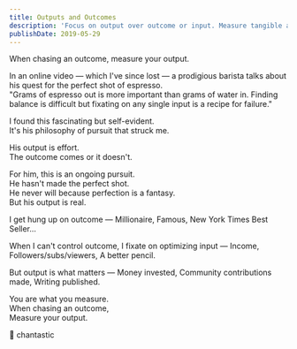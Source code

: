 ```yaml
---
title: Outputs and Outcomes
description: 'Focus on output over outcome or input. Measure tangible actions and contributions to achieve goals, rather than obsessing over uncontrollable factors.'
publishDate: 2019-05-29
---
```


When chasing an outcome, measure your output.

In an online video — which I've since lost — a prodigious barista talks about his quest for the perfect shot of espresso.  
"Grams of espresso out is more important than grams of water in. Finding balance is difficult but fixating on any single input is a recipe for failure."

I found this fascinating but self-evident.  
It's his philosophy of pursuit that struck me.

His output is effort.  
The outcome comes or it doesn't.

For him, this is an ongoing pursuit.  
He hasn't made the perfect shot.  
He never will because perfection is a fantasy.  
But his output is real.

I get hung up on outcome —
Millionaire,
Famous,
New York Times Best Seller...

When I can't control outcome, I fixate on optimizing input —
Income,
Followers/subs/viewers,
A better pencil.

But output is what matters —
Money invested,
Community contributions made,
Writing published.

You are what you measure.  
When chasing an outcome,  
Measure your output.

📐 chantastic
